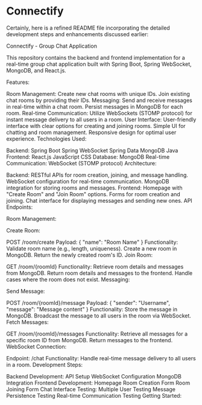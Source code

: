 # Connectify
Certainly, here is a refined README file incorporating the detailed development steps and enhancements discussed earlier:

Connectify - Group Chat Application

This repository contains the backend and frontend implementation for a real-time group chat application built with Spring Boot, Spring WebSocket, MongoDB, and React.js.

Features:

Room Management:
Create new chat rooms with unique IDs.
Join existing chat rooms by providing their IDs.
Messaging:
Send and receive messages in real-time within a chat room.
Persist messages in MongoDB for each room.
Real-time Communication:
Utilize WebSockets (STOMP protocol) for instant message delivery to all users in a room.
User Interface:
User-friendly interface with clear options for creating and joining rooms.
Simple UI for chatting and room management.
Responsive design for optimal user experience.
Technologies Used:

Backend:
Spring Boot
Spring WebSocket
Spring Data MongoDB
Java
Frontend:
React.js
JavaScript
CSS
Database: MongoDB
Real-time Communication: WebSocket (STOMP protocol)
Architecture:

Backend:
RESTful APIs for room creation, joining, and message handling.
WebSocket configuration for real-time communication.
MongoDB integration for storing rooms and messages.
Frontend:
Homepage with "Create Room" and "Join Room" options.
Forms for room creation and joining.
Chat interface for displaying messages and sending new ones.
API Endpoints:

Room Management:

Create Room:

POST /room/create
Payload: { "name": "Room Name" }
Functionality:
Validate room name (e.g., length, uniqueness).
Create a new room in MongoDB.
Return the newly created room's ID.
Join Room:

GET /room/{roomId}
Functionality:
Retrieve room details and messages from MongoDB.
Return room details and messages to the frontend.
Handle cases where the room does not exist.
Messaging:

Send Message:

POST /room/{roomId}/message
Payload: { "sender": "Username", "message": "Message content" }
Functionality:
Store the message in MongoDB.
Broadcast the message to all users in the room via WebSocket.
Fetch Messages:

GET /room/{roomId}/messages
Functionality:
Retrieve all messages for a specific room ID from MongoDB.
Return messages to the frontend.
WebSocket Connection:

Endpoint: /chat
Functionality:
Handle real-time message delivery to all users in a room.
Development Steps:

Backend Development:
API Setup
WebSocket Configuration
MongoDB Integration
Frontend Development:
Homepage
Room Creation Form
Room Joining Form
Chat Interface
Testing:
Multiple User Testing
Message Persistence Testing
Real-time Communication Testing
Getting Started:

<!-- Clone the repository:

Bash

git clone <repository_url>
Set up environment variables:

Create a .env file in the project root and add the following environment variables:
MONGODB_URI=<your_mongodb_connection_string>
Build and run the application:

Bash

mvn clean install
Bash

mvn spring-boot:run
Contributing:

Contributions are welcome! Please feel free to submit pull requests or create issues for any bugs or enhancements you'd like to see.

License:

This project is licensed under the MIT License.

Additional Notes:

This README provides a comprehensive overview of the Connectify application.
The application is still under development and may contain further improvements and features.
Remember to replace the placeholders with your actual information and update the README accordingly.
This README file provides a detailed and informative overview of your Connectify project. Feel free to further customize it based on your specific needs and preferences. -->